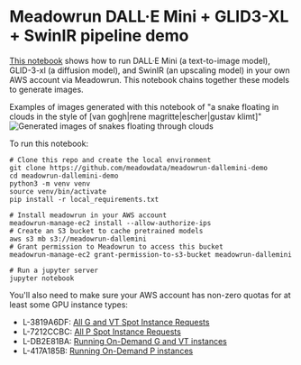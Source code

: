 # Meadowrun DALL·E Mini + GLID3-XL + SwinIR pipeline demo

[This notebook](meadowrun-image-generation.ipynb) shows how to run DALL·E Mini (a
text-to-image model), GLID-3-xl (a diffusion model), and SwinIR (an upscaling model) in
your own AWS account via Meadowrun. This notebook chains together these models to
generate images.

Examples of images generated with this notebook of "a snake floating in clouds in the style of [van gogh|rene magritte|escher|gustav klimt]"
![Generated images of snakes floating through clouds](snakes-floating-through-clouds-composite.png)

To run this notebook:

```shell
# Clone this repo and create the local environment
git clone https://github.com/meadowdata/meadowrun-dallemini-demo
cd meadowrun-dallemini-demo
python3 -m venv venv
source venv/bin/activate
pip install -r local_requirements.txt

# Install meadowrun in your AWS account
meadowrun-manage-ec2 install --allow-authorize-ips
# Create an S3 bucket to cache pretrained models
aws s3 mb s3://meadowrun-dallemini
# Grant permission to Meadowrun to access this bucket
meadowrun-manage-ec2 grant-permission-to-s3-bucket meadowrun-dallemini

# Run a jupyter server
jupyter notebook
```

You'll also need to make sure your AWS account has non-zero quotas for at least some GPU instance types:
- L-3819A6DF: [All G and VT Spot Instance Requests](https://console.aws.amazon.com/servicequotas/home/services/ec2/quotas/L-3819A6DF)
- L-7212CCBC: [All P Spot Instance Requests](https://console.aws.amazon.com/servicequotas/home/services/ec2/quotas/L-7212CCBC)
- L-DB2E81BA: [Running On-Demand G and VT instances](https://console.aws.amazon.com/servicequotas/home/services/ec2/quotas/L-DB2E81BA)
- L-417A185B: [Running On-Demand P instances](https://console.aws.amazon.com/servicequotas/home/services/ec2/quotas/L-417A185B)

